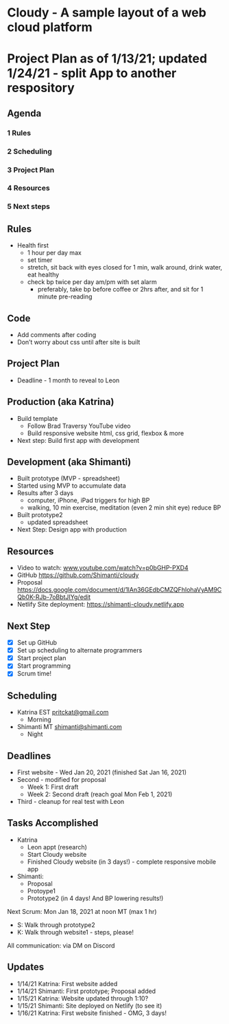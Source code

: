 # Cloudy - A sample layout of a web cloud platform

# Project Plan as of 1/13/21; updated 1/24/21 - split App to another respository
## Agenda

### 1 Rules
### 2 Scheduling
### 3 Project Plan
### 4 Resources
### 5 Next steps

## Rules
- Health first
    - 1 hour per day max 
    - set timer
    - stretch, sit back with eyes closed for 1 min, walk around, drink water, eat healthy
    - check bp twice per day am/pm with set alarm 
        - preferably, take bp before coffee or 2hrs after, and sit for 1 minute pre-reading

## Code
- Add comments after coding
- Don’t worry about css until after site is built

## Project Plan
- Deadline - 1 month to reveal to Leon

## Production (aka Katrina)
- Build template
    - Follow Brad Traversy YouTube video
    - Build responsive website html, css grid, flexbox & more
- Next step: Build first app with development

## Development (aka Shimanti)
- Built prototype (MVP - spreadsheet)
- Started using MVP to accumulate data
- Results after 3 days
    - computer, iPhone, iPad triggers for high BP
    - walking, 10 min exercise, meditation (even 2 min shit eye) reduce BP
- Built prototype2 
    - updated spreadsheet
- Next Step: Design app with production

## Resources
- Video to watch: www.youtube.com/watch?v=p0bGHP-PXD4
- GitHub https://github.com/Shimanti/cloudy
- Proposal https://docs.google.com/document/d/1lAn36GEdbCMZQFhIohaVyAM9CQb0K-RJb-7oBbtJIYg/edit
- Netlify Site deployment: https://shimanti-cloudy.netlify.app

## Next Step
- [x] Set up GitHub
- [x] Set up scheduling to alternate programmers
- [x] Start project plan 
- [x] Start programming
- [x] Scrum time!

## Scheduling
- Katrina EST pritckat@gmail.com
    - Morning
- Shimanti MT shimanti@shimanti.com
    - Night

## Deadlines
- First website - Wed Jan 20, 2021 (finished Sat Jan 16, 2021)
- Second - modified for proposal
    - Week 1: First draft
    - Week 2: Second draft (reach goal Mon Feb 1, 2021)
- Third - cleanup for real test with Leon

## Tasks Accomplished
- Katrina
    - Leon appt (research)
    - Start Cloudy website
    - Finished Cloudy website (in 3 days!) - complete responsive mobile app
- Shimanti:
    - Proposal
    - Protoype1
    - Prototype2 (in 4 days! And BP lowering results!)

Next Scrum: Mon Jan 18, 2021 at noon MT (max 1 hr)
- S: Walk through prototype2
- K: Walk through website1 - steps, please!

All communication: via DM on Discord

## Updates
- 1/14/21 Katrina: First website added
- 1/14/21 Shimanti: First prototype; Proposal added
- 1/15/21 Katrina: Website updated through 1:10?
- 1/15/21 Shimanti: Site deployed on Netlify (to see it)
- 1/16/21 Katrina: First website finished - OMG, 3 days!

